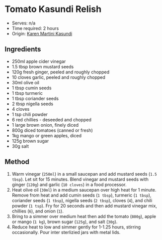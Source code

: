 # Tomato Kasundi Relish
* Serves: n/a
* Time required: 2 hours
* Origin: [Karen Martini Kasundi](http://www.karenmartini.com/cook/recipes/kasundi-relish)

## Ingredients
* 250ml apple cider vinegar
* 1.5 tbsp brown mustard seeds
* 120g fresh ginger, peeled and roughly chopped
* 10 cloves garlic, peeled and roughly chopped
* 30ml olive oil
* 1 tbsp cumin seeds
* 1 tbsp turmeric
* 1 tbsp coriander seeds
* 2 tbsp nigella seeds
* 4 cloves
* 1 tsp chili powder
* 6 red chillies - deseeded and chopped
* 1 large brown onion, finely diced
* 800g diced tomatoes (canned or fresh)
* 1kg mango or green apples, diced
* 125g brown sugar
* 30g salt
## Method
1. Warm vinegar (`250ml`) in a small saucepan and add mustard seeds (`1.5 tbsp`). Let sit for 15 minutes. Blend vinegar and mustard seeds with ginger (`120g`) and garlic (`10 cloves`) in a food processor.
1. Heat olive oil (`30ml`) in a medium saucepan over high heat for 1 minute. Remove from heat and add cumin seeds (`1 tbsp`), turmeric (`1 tbsp`), coriander seeds (`1 tbsp`), nigella seeds (`2 tbsp`), cloves (`4`), and chili powder (`1 tsp`). Fry for 20 seconds and then add mustard vinegar mix, chillies (`6`), and onion (`1`).
1. Bring to a simmer over medium heat then add the tomato (`800g`), apple or mango (`1 kg`), brown sugar (`125g`), and salt (`30g`).
1. Reduce heat to low and simmer gently for 1-1.25 hours, stirring occasionally. Pour inter sterlizied jars with metal lids.
